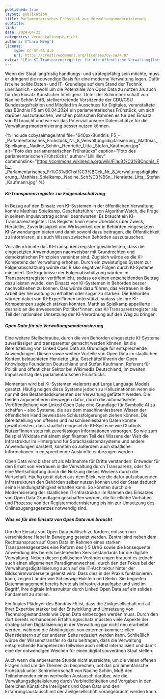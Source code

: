 ```yaml
---
published: true
layout: publikation
title: Parlamentarisches Frühstück zur Verwaltungsmodernisierung
subtitle: 
link: 
date: 2024-04-22
categories: Veranstaltungsbericht
authors: ["Lara Mieg"]
license:
    type: CC-BY-SA 4.0
    url: https://creativecommons.org/licenses/by-sa/4.0/
extra: "[Ein KI-Transparenzregister für die öffentliche Verwaltung](https://algorithmwatch.org/de/transparenzregister-oeffentliche-verwaltung-2023/){:target='_blank'} <br/> [Open Data Knowledge Hub der OKFN](https://opendata.okfn.de/){:target='_blank'} <br/> [Impulse zu Open Data in der Datenstrategie](https://blog.wikimedia.de/2022/11/01/impulse-zur-datenstrategie/){:target='_blank'} <br/> [Fotos des parlamentarischen Frühstücks auf Wikimdia Commons](https://commons.wikimedia.org/wiki/Category:B%C3%BCndnis_F5_%E2%80%93_Parlamentarisches_Fr%C3%BChst%C3%BCck_Nr._8_Verwaltungsdigitalisierung){:target='_blank'}"
---
```


Wenn der Staat langfristig handlungs- und strategiefähig sein möchte, muss er dringend die
notwendige Basis für eine moderne Verwaltung legen. Dafür ist eine solide Daten- und IT-
Grundlage auf dem Stand der Technik unerlässlich - sowohl um die Potenziale von Open
Data zu nutzen als auch für den Einsatz Künstlicher Intelligenz. Unter der Schirmherrschaft
von Nadine Schön MdB, stellvertretende Vorsitzende der CDU/CSU Bundestagsfraktion und
Mitglied im Ausschuss für Digitales, veranstaltete das Bündnis F5 am 09.04.2024 ein
parlamentarisches Frühstück, um sich darüber auszutauschen, welchen politischen Rahmen
es für den Einsatz von KI braucht und wie wir das Potenzial unserer Datenschätze für die
Verwaltungsmodernisierung besser nutzen können.

{% include ccbysaimage.html file="640px-Bündnis_F5_-_Parlamentarisches_Frühstück_Nr._8_Verwaltungsdigitalisierung,_Matthias_Spielkamp,_Nadine_Schön,_Henriette_Litta,_Stefan_Kaufmann.jpg" alt="Foto des parlamentarischen Frühstücks" caption="Foto des parlamentarischen Frühstücks" author="Lilli Iliev" commonslink="https://commons.wikimedia.org/wiki/File:B%C3%BCndnis_F5_-
_Parlamentarisches_Fr%C3%BChst%C3%BCck_Nr._8_Verwaltungsdigitalisierung,_Matthias_Spielkamp,_Nadine_Sch%C3%B6n,_Henriette_Litta,_Stefan_Kaufmann.jpg" %}

##### KI-Transparenzregister zur Folgenabschätzung 
In Bezug auf den Einsatz von KI-Systemen in der öffentlichen Verwaltung konnte Matthias Spielkamp, Geschäftsführer von AlgorithmWatch, die Frage in seinem Impulsvortrag schnell beantworten: Es braucht ein KI-Transparenzregister. Das Register kann einen Überblick über Zweck, Hersteller, Zuverlässigkeit und Wirksamkeit der in Behörden eingesetzten KI-Anwendungen bieten und damit sowohl dazu beitragen, die Öffentlichkeit zu informieren, als auch Wissen zwischen Behörden auszutauschen. 

Vor allem könnte das KI-Transparenzregister gewährleisten, dass die eingesetzten Anwendungen nachweisbar mit Grundrechten und demokratischen Prinzipien vereinbar sind. Zugleich würde es die KI-Kompetenz der Verwaltung erhöhen. Durch ein zweistufiges System zur Folgenabschätzung würde das Risiko negativer Folgen durch KI-Systeme minimiert. Die Ergebnisse der Folgenabschätzung würden im Transparenzregister veröffentlicht, sodass es einen entscheidenden Beitrag dazu leisten würde, den  Einsatz von KI-Systemen in Behörden besser nachvollziehen zu können. Das würde dazu führen, das Vertrauen in die Arbeit der Verwaltung zu erhalten oder sogar zu stärken. Die Behörden würden dabei von KI-Expert\*innen unterstützt, sodass sie ihre KI-Kompetenzen zugleich stärken könnten. Matthias Spielkamp appellierte deshalb an die anwesenden Politiker\*innen, das KI-Transparenzregister als Teil der nationalen Umsetzung der KI-Verordnung auf den Weg zu bringen. 

##### Open Data für die Verwaltungsmodernisierung
Eine weitere Stellschraube, durch die von Behörden eingesetzte KI-Systeme zuverlässiger und transparenter gemacht werden können, ist die Bereitstellung von Linked Open Data als Grundlage für entsprechende Anwendungen. Diesen sowie weitere Vorteile von Open Data im staatlichen Kontext beleuchteten Henriette Litta, Geschäftsführerin der Open Knowledge Foundation Deutschland und Stefan Kaufmann, Referent für Politik und öffentlicher Sektor bei Wikimedia Deutschland, im zweiten Impulsvortrag des parlamentarischen Frühstücks. 

Momentan wird bei KI-Systemen vielerorts auf Large Language Models gesetzt. Häufig neigen diese Systeme jedoch zu Halluzinationen wenn sie nur mit den Bestandsdokumenten der Verwaltung gefüttert werden. Die beiden argumentieren deswegen dafür, durch die automatisierte Veröffentlichung von Linked Open Data eine Grundlage für Symbolic AI zu schaffen – also Systeme, die aus dem maschinenlesbaren Wissen der öffentlichen Hand beweisbare Schlussfolgerungen ziehen können. Die Bereitstellung von offenen und maschinenlesbaren Daten könnte gewährleisten, dass staatlich eingesetzte KI-Systeme wie Chatbots Nutzer*innen stets mit zuverlässigen Informationen versorgen. So wie zum Beispiel Wikidata mit einem signifikanten Teil des Wissens der Welt die Infrastruktur im Hintergrund für Sprachassistenzsysteme und andere Anwendungen darstellt, könnten so außerdem auch staatliche Informationen in entsprechende Auskünfte einbezogen werden.

Open Data wird bisher oft als Maßnahme für Dritte verstanden: Entweder für den Erhalt von Vertrauen in die Verwaltung durch Transparenz, oder für eine Wertschöpfung durch die Nutzung dieses Wissens durch die Wirtschaft. Häufig gerät dabei aus dem Blick, wie die dafür aufzubauenden Infrastrukturen den Behörden selber nutzen können und der Staat dadurch seine Handlungsfähigkeit erhalten kann. So könnten durch die Modernisierung der staatlichen IT-Infrastruktur im Rahmen des Einsatzes von Open Data Grundlagen geschaffen werden, die für etliche Vorhaben und Prozesse von der Registermodernisierung bis hin zur Umsetzung des Onlinezugangsgesetzes notwendig sind.

##### Was es für den Einsatz von Open Data nun braucht
Um den Einsatz von Open Data politisch zu fördern, müssen nun verschiedene Hebel in Bewegung gesetzt werden. Zentral sind neben dem Rechtsanspruch auf Open Data im Rahmen eines starken Transparenzgesetzes eine Reform des § 5 UrhG sowie die konsequente Anwendung des bereits bestehenden Servicestandards für die digitale Verwaltung. Neben diesen politischen Veränderungen braucht es jedoch auch einen allgemeinen Paradigmenwechsel, durch den der Fokus bei der Verwaltungsdigitalisierung auch auf die IT-Architektur hinter der Bildschirmvorderseite gelenkt wird. Dass dies in der Praxis funktionieren kann, zeigen Länder wie Schleswig-Holstein und Berlin. Sie begreifen Datenmanagement bereits heute als Infrastrukturaufgabe und sind im Begriff, ihre digitale Infrastruktur durch Linked Open Data auf ein solides Fundament zu stellen. 

Ein finales Plädoyer des Bündnis F5 ist, dass die Zivilgesellschaft mit all ihrer Expertise stärker bei der Entwicklung und Umsetzung von Technologiestandards wie Open Data einbezogen werden muss. Durch den dort bereits vorhandenen Erfahrungsschatz müssten viele Aspekte der strategischen Digitalisierung in der Verwaltung gar nicht neu erarbeitet werden, während die Abhängigkeit von externen kommerziellen Dienstleistern auf der anderen Seite reduziert werden kann. Schließlich würde der Wissenstransfer so dazu beitragen, dass die Verwaltung entsprechende Kompetenzen teilweise auch selbst internalisiert und damit eine der notwendigen Weichen für einen digital souveränen Staat stellen. 

Auch wenn die anberaumte Stunde nicht ausreichte, um die vielen offenen Fragen rund um die Themen zu besprechen, bot das parlamentarische Frühstück unter Schirmherrschaft von Nadine Schön, MdB den Teilnehmenden einen wertvollen Austausch darüber, wie die Verwaltungsdigitalisierung durch Verbindlichkeiten und Vorgaben in den Bereichen Künstliche Intelligenz und Open Data und den Erfahrungsaustausch mit der Zivilgesellschaft vorangebracht werden kann. 

